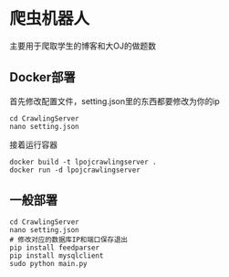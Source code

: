 # 爬虫机器人

主要用于爬取学生的博客和大OJ的做题数

## Docker部署

首先修改配置文件，setting.json里的东西都要修改为你的ip
``` 
cd CrawlingServer
nano setting.json
```
接着运行容器
```
docker build -t lpojcrawlingserver .
docker run -d lpojcrawlingserver
```

## 一般部署

``` 
cd CrawlingServer
nano setting.json
# 修改对应的数据库IP和端口保存退出
pip install feedparser
pip install mysqlclient
sudo python main.py
```